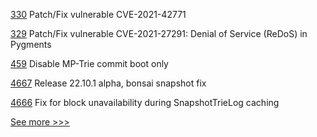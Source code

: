
[330](https://github.com/hyperledger/fabric-ca/pull/330) Patch/Fix vulnerable CVE-2021-42771

[329](https://github.com/hyperledger/fabric-ca/pull/329) Patch/Fix vulnerable CVE-2021-27291: Denial of Service (ReDoS) in Pygments

[459](https://github.com/hyperledger-labs/orion-server/pull/459) Disable MP-Trie commit boot only

[4667](https://github.com/hyperledger/besu/pull/4667) Release 22.10.1 alpha, bonsai snapshot fix

[4666](https://github.com/hyperledger/besu/pull/4666) Fix for block unavailability during SnapshotTrieLog  caching


[See more >>>](https://start-here.hyperledger.org/pull-requests)
